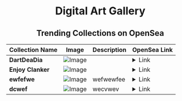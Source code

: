 <div align="center">

# Digital Art Gallery

## Trending Collections on OpenSea

| Collection Name                       | Image                                                                                     | Description                       | OpenSea Link                                                                                          |
|---------------------------------------|-------------------------------------------------------------------------------------------|-----------------------------------|--------------------------------------------------------------------------------------------------------|
| **DartDeaDia** | ![Image](https://i.seadn.io/s/raw/files/d99aae7d9bc101b61ecfb626110fbe87.png?w=500&auto=format?w=200&auto=format) |  | <details><summary>Link</summary>[DartDeaDia](https://opensea.io/collection/dartdeadia)</details> |
| **Enjoy Clanker** | ![Image](https://i.seadn.io/s/raw/files/e2da4bd27a47d133830782fbea006313.jpg?w=500&auto=format?w=200&auto=format) |  | <details><summary>Link</summary>[Enjoy Clanker](https://opensea.io/collection/enjoy-clanker)</details> |
| **ewfefwe** | ![Image](https://i.seadn.io/s/raw/files/d74d7cbd8b5586ad023e9d153f4d5e08.png?w=500&auto=format?w=200&auto=format) | wefwewfee | <details><summary>Link</summary>[ewfefwe](https://opensea.io/collection/ewfefwe)</details> |
| **dcwef** | ![Image](https://i.seadn.io/s/raw/files/e4ba58bfef4b584ba4c3f8181881d1aa.png?w=500&auto=format?w=200&auto=format) | wecvwev | <details><summary>Link</summary>[dcwef](https://opensea.io/collection/dcwef)</details> |

</div>